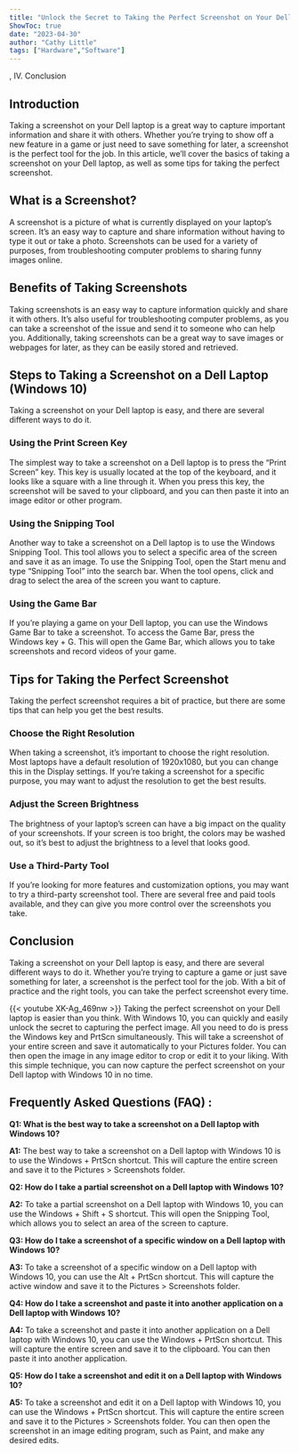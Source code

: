 ```yaml
---
title: "Unlock the Secret to Taking the Perfect Screenshot on Your Dell Laptop - Windows 10!"
ShowToc: true 
date: "2023-04-30"
author: "Cathy Little" 
tags: ["Hardware","Software"]
---
```

, IV. Conclusion

## Introduction

Taking a screenshot on your Dell laptop is a great way to capture important information and share it with others. Whether you’re trying to show off a new feature in a game or just need to save something for later, a screenshot is the perfect tool for the job. In this article, we’ll cover the basics of taking a screenshot on your Dell laptop, as well as some tips for taking the perfect screenshot. 

## What is a Screenshot?

A screenshot is a picture of what is currently displayed on your laptop’s screen. It’s an easy way to capture and share information without having to type it out or take a photo. Screenshots can be used for a variety of purposes, from troubleshooting computer problems to sharing funny images online. 

## Benefits of Taking Screenshots

Taking screenshots is an easy way to capture information quickly and share it with others. It’s also useful for troubleshooting computer problems, as you can take a screenshot of the issue and send it to someone who can help you. Additionally, taking screenshots can be a great way to save images or webpages for later, as they can be easily stored and retrieved. 

## Steps to Taking a Screenshot on a Dell Laptop (Windows 10)

Taking a screenshot on your Dell laptop is easy, and there are several different ways to do it. 

### Using the Print Screen Key

The simplest way to take a screenshot on a Dell laptop is to press the “Print Screen” key. This key is usually located at the top of the keyboard, and it looks like a square with a line through it. When you press this key, the screenshot will be saved to your clipboard, and you can then paste it into an image editor or other program. 

### Using the Snipping Tool

Another way to take a screenshot on a Dell laptop is to use the Windows Snipping Tool. This tool allows you to select a specific area of the screen and save it as an image. To use the Snipping Tool, open the Start menu and type “Snipping Tool” into the search bar. When the tool opens, click and drag to select the area of the screen you want to capture. 

### Using the Game Bar

If you’re playing a game on your Dell laptop, you can use the Windows Game Bar to take a screenshot. To access the Game Bar, press the Windows key + G. This will open the Game Bar, which allows you to take screenshots and record videos of your game. 

## Tips for Taking the Perfect Screenshot

Taking the perfect screenshot requires a bit of practice, but there are some tips that can help you get the best results. 

### Choose the Right Resolution

When taking a screenshot, it’s important to choose the right resolution. Most laptops have a default resolution of 1920x1080, but you can change this in the Display settings. If you’re taking a screenshot for a specific purpose, you may want to adjust the resolution to get the best results. 

### Adjust the Screen Brightness

The brightness of your laptop’s screen can have a big impact on the quality of your screenshots. If your screen is too bright, the colors may be washed out, so it’s best to adjust the brightness to a level that looks good. 

### Use a Third-Party Tool

If you’re looking for more features and customization options, you may want to try a third-party screenshot tool. There are several free and paid tools available, and they can give you more control over the screenshots you take. 

## Conclusion

Taking a screenshot on your Dell laptop is easy, and there are several different ways to do it. Whether you’re trying to capture a game or just save something for later, a screenshot is the perfect tool for the job. With a bit of practice and the right tools, you can take the perfect screenshot every time.

{{< youtube XK-Ag_469nw >}} 
Taking the perfect screenshot on your Dell laptop is easier than you think. With Windows 10, you can quickly and easily unlock the secret to capturing the perfect image. All you need to do is press the Windows key and PrtScn simultaneously. This will take a screenshot of your entire screen and save it automatically to your Pictures folder. You can then open the image in any image editor to crop or edit it to your liking. With this simple technique, you can now capture the perfect screenshot on your Dell laptop with Windows 10 in no time.

## Frequently Asked Questions (FAQ) :
**Q1: What is the best way to take a screenshot on a Dell laptop with Windows 10?**

**A1:** The best way to take a screenshot on a Dell laptop with Windows 10 is to use the Windows + PrtScn shortcut. This will capture the entire screen and save it to the Pictures > Screenshots folder.

**Q2: How do I take a partial screenshot on a Dell laptop with Windows 10?**

**A2:** To take a partial screenshot on a Dell laptop with Windows 10, you can use the Windows + Shift + S shortcut. This will open the Snipping Tool, which allows you to select an area of the screen to capture.

**Q3: How do I take a screenshot of a specific window on a Dell laptop with Windows 10?**

**A3:** To take a screenshot of a specific window on a Dell laptop with Windows 10, you can use the Alt + PrtScn shortcut. This will capture the active window and save it to the Pictures > Screenshots folder.

**Q4: How do I take a screenshot and paste it into another application on a Dell laptop with Windows 10?**

**A4:** To take a screenshot and paste it into another application on a Dell laptop with Windows 10, you can use the Windows + PrtScn shortcut. This will capture the entire screen and save it to the clipboard. You can then paste it into another application.

**Q5: How do I take a screenshot and edit it on a Dell laptop with Windows 10?**

**A5:** To take a screenshot and edit it on a Dell laptop with Windows 10, you can use the Windows + PrtScn shortcut. This will capture the entire screen and save it to the Pictures > Screenshots folder. You can then open the screenshot in an image editing program, such as Paint, and make any desired edits.




